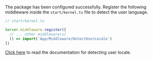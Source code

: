 The package has been configured successfully. Register the following middleware inside the `start/kernel.ts` file to detect the user language.

```ts
// start/kernel.ts

Server.middleware.register([
  // ... other middleware(s)
  () => import('App/Middleware/DetectUserLocale')
])
```

[Click here](https://docs.adonisjs.com/i18n#detect-user-locale) to read the documentation for detecting user locale.
